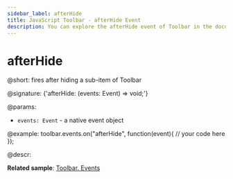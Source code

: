 ```yaml
---
sidebar_label: afterHide
title: JavaScript Toolbar - afterHide Event 
description: You can explore the afterHide event of Toolbar in the documentation of the DHTMLX JavaScript UI library. Browse developer guides and API reference, try out code examples and live demos, and download a free 30-day evaluation version of DHTMLX Suite.
---
```


# afterHide

@short: fires after hiding a sub-item of Toolbar 

@signature: {'afterHide: (events: Event) => void;'}

@params:
- `events: Event` - a native event object

@example:
toolbar.events.on("afterHide", function(event){
    // your code here
});

@descr:

**Related sample**: [Toolbar. Events](https://snippet.dhtmlx.com/xvak1p5y?tag=toolbar)
